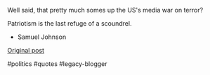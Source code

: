 <!--
date: '2006-04-28'
published: true
slug: 2006-04-well-said-that-pretty-much-somes-up-uss
time_to_read: 5
title: ''
-->

Well said, that pretty much somes up the US's media war on terror?  

Patriotism is the last refuge of a scoundrel.

- Samuel Johnson

[Original post](https://ysfk.blogspot.com/2006/04/well-said-that-pretty-much-somes-up-uss.html)

#politics #quotes #legacy-blogger 